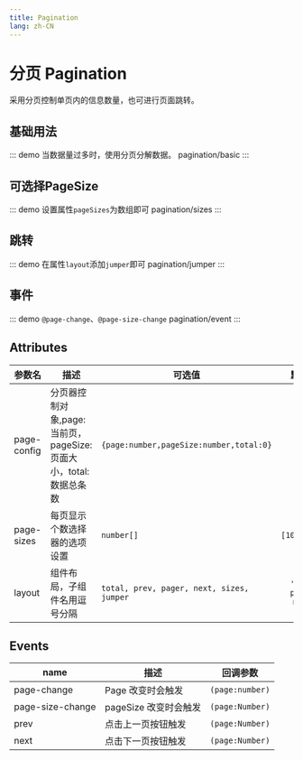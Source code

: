 ```yaml
---
title: Pagination
lang: zh-CN
---
```


# 分页 Pagination
采用分页控制单页内的信息数量，也可进行页面跳转。

## 基础用法
::: demo 当数据量过多时，使用分页分解数据。
pagination/basic
:::

## 可选择PageSize
::: demo 设置属性`pageSizes`为数组即可
pagination/sizes
:::


## 跳转
::: demo 在属性`layout`添加`jumper`即可
pagination/jumper
:::

## 事件
::: demo `@page-change`、`@page-size-change`
pagination/event
:::


## Attributes
|参数名|描述|可选值|默认值|
|---|---|---|:---:|
|page-config|分页器控制对象,page:当前页，pageSize:页面大小，total:数据总条数|`{page:number,pageSize:number,total:0}`|`必填`|
|page-sizes|每页显示个数选择器的选项设置|`number[]`|`[10,20,30]`|
|layout|组件布局，子组件名用逗号分隔|`total, prev, pager, next, sizes, jumper`|`'prev, pager, next'`|



## Events
|name|描述|回调参数|
|---|---|---|
|page-change|Page 改变时会触发|`(page:number)`|
|page-size-change|pageSize 改变时会触发|`(page:Number)`|
|prev|点击上一页按钮触发|`(page:Number)`|
|next|点击下一页按钮触发|`(page:Number)`|





